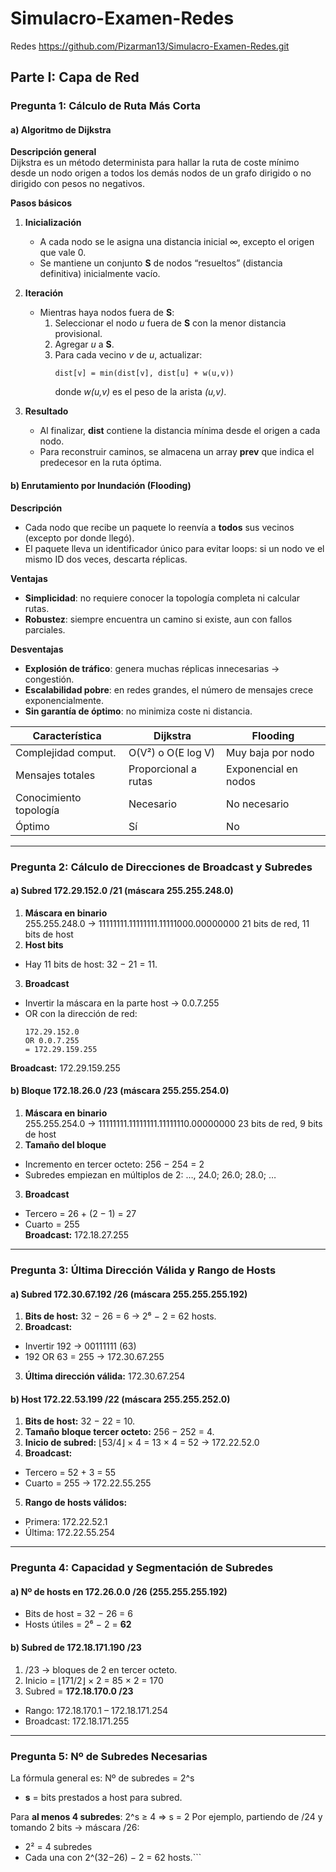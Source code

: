 # Simulacro-Examen-Redes
Redes
https://github.com/Pizarman13/Simulacro-Examen-Redes.git

## Parte I: Capa de Red

### Pregunta 1: Cálculo de Ruta Más Corta

#### a) Algoritmo de Dijkstra  
**Descripción general**  
Dijkstra es un método determinista para hallar la ruta de coste mínimo desde un nodo origen a todos los demás nodos de un grafo dirigido o no dirigido con pesos no negativos.

**Pasos básicos**  
1. **Inicialización**  
   - A cada nodo se le asigna una distancia inicial ∞, excepto el origen que vale 0.  
   - Se mantiene un conjunto **S** de nodos “resueltos” (distancia definitiva) inicialmente vacío.

2. **Iteración**  
   - Mientras haya nodos fuera de **S**:  
     1. Seleccionar el nodo *u* fuera de **S** con la menor distancia provisional.  
     2. Agregar *u* a **S**.  
     3. Para cada vecino *v* de *u*, actualizar:  
        ```
        dist[v] = min(dist[v], dist[u] + w(u,v))
        ```
        donde *w(u,v)* es el peso de la arista *(u,v)*.

3. **Resultado**  
   - Al finalizar, **dist** contiene la distancia mínima desde el origen a cada nodo.  
   - Para reconstruir caminos, se almacena un array **prev** que indica el predecesor en la ruta óptima.

#### b) Enrutamiento por Inundación (Flooding)  
**Descripción**  
- Cada nodo que recibe un paquete lo reenvía a **todos** sus vecinos (excepto por donde llegó).  
- El paquete lleva un identificador único para evitar loops: si un nodo ve el mismo ID dos veces, descarta réplicas.

**Ventajas**  
- **Simplicidad**: no requiere conocer la topología completa ni calcular rutas.  
- **Robustez**: siempre encuentra un camino si existe, aun con fallos parciales.

**Desventajas**  
- **Explosión de tráfico**: genera muchas réplicas innecesarias → congestión.  
- **Escalabilidad pobre**: en redes grandes, el número de mensajes crece exponencialmente.  
- **Sin garantía de óptimo**: no minimiza coste ni distancia.

| Característica        | Dijkstra                | Flooding                  |
|-----------------------|-------------------------|---------------------------|
| Complejidad comput.   | O(V²) o O(E log V)      | Muy baja por nodo         |
| Mensajes totales      | Proporcional a rutas    | Exponencial en nodos      |
| Conocimiento topología| Necesario               | No necesario              |
| Óptimo                | Sí                      | No                        |

---

### Pregunta 2: Cálculo de Direcciones de Broadcast y Subredes

#### a) Subred 172.29.152.0 /21 (máscara 255.255.248.0)  
1. **Máscara en binario**  
255.255.248.0 → 11111111.11111111.11111000.00000000
21 bits de red, 11 bits de host
2. **Host bits**  
- Hay 11 bits de host: 32 − 21 = 11.
3. **Broadcast**  
- Invertir la máscara en la parte host → 0.0.7.255  
- OR con la dirección de red:
  ```
  172.29.152.0
  OR 0.0.7.255
  = 172.29.159.255
  ```
**Broadcast:** 172.29.159.255

#### b) Bloque 172.18.26.0 /23 (máscara 255.255.254.0)  
1. **Máscara en binario**  
255.255.254.0 → 11111111.11111111.11111110.00000000
23 bits de red, 9 bits de host
2. **Tamaño del bloque**  
- Incremento en tercer octeto: 256 − 254 = 2  
- Subredes empiezan en múltiplos de 2: …, 24.0; 26.0; 28.0; …
3. **Broadcast**  
- Tercero = 26 + (2 − 1) = 27  
- Cuarto = 255  
**Broadcast:** 172.18.27.255

---

### Pregunta 3: Última Dirección Válida y Rango de Hosts

#### a) Subred 172.30.67.192 /26 (máscara 255.255.255.192)  
1. **Bits de host:** 32 − 26 = 6 → 2⁶ − 2 = 62 hosts.  
2. **Broadcast:**  
- Invertir 192 → 00111111 (63)  
- 192 OR 63 = 255 → 172.30.67.255  
3. **Última dirección válida:** 172.30.67.254

#### b) Host 172.22.53.199 /22 (máscara 255.255.252.0)  
1. **Bits de host:** 32 − 22 = 10.  
2. **Tamaño bloque tercer octeto:** 256 − 252 = 4.  
3. **Inicio de subred:** ⌊53/4⌋ × 4 = 13 × 4 = 52 → 172.22.52.0  
4. **Broadcast:**  
- Tercero = 52 + 3 = 55  
- Cuarto = 255 → 172.22.55.255  
5. **Rango de hosts válidos:**  
- Primera: 172.22.52.1  
- Última: 172.22.55.254

---

### Pregunta 4: Capacidad y Segmentación de Subredes

#### a) Nº de hosts en 172.26.0.0 /26 (255.255.255.192)  
- Bits de host = 32 − 26 = 6  
- Hosts útiles = 2⁶ − 2 = **62**

#### b) Subred de 172.18.171.190 /23  
1. /23 → bloques de 2 en tercer octeto.  
2. Inicio = ⌊171/2⌋ × 2 = 85 × 2 = 170  
3. Subred = **172.18.170.0 /23**  
- Rango: 172.18.170.1 – 172.18.171.254  
- Broadcast: 172.18.171.255

---

### Pregunta 5: Nº de Subredes Necesarias

La fórmula general es: Nº de subredes = 2^s
- **s** = bits prestados a host para subred.

Para **al menos 4 subredes**:
2^s ≥ 4 ⇒ s = 2
Por ejemplo, partiendo de /24 y tomando 2 bits → máscara /26:
- 2² = 4 subredes
- Cada una con 2^(32−26) − 2 = 62 hosts.```



